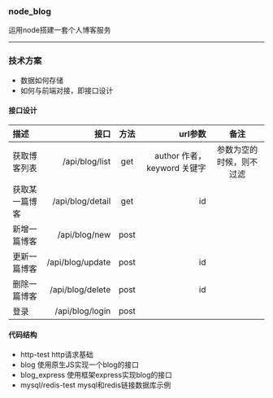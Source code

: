 ### node_blog
运用node搭建一套个人博客服务

---

### 技术方案
- 数据如何存储
- 如何与前端对接，即接口设计

#### 接口设计
| 描述 | 接口 | 方法 | url参数 | 备注 |
| :-----| ----: | :----: | ----: | :----: |
| 获取博客列表 | /api/blog/list | get | author 作者， keyword 关键字 | 参数为空的时候，则不过滤 |
| 获取某一篇博客 | /api/blog/detail | get | id | |
| 新增一篇博客 | /api/blog/new | post | | |
| 更新一篇博客 | /api/blog/update | post | id | |
| 删除一篇博客 | /api/blog/delete | post | id | |
| 登录 | /api/blog/login | post | | |

#### 代码结构

- http-test http请求基础
- blog 使用原生JS实现一个blog的接口
- blog_express 使用框架express实现blog的接口
- mysql/redis-test mysql和redis链接数据库示例